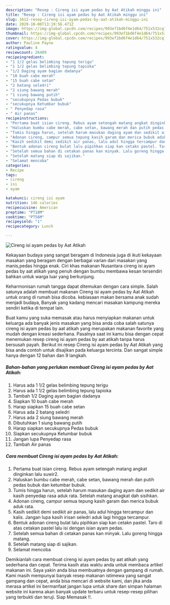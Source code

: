 ```yaml
---
description: "Resep : Cireng isi ayam pedas by Aat Atikah minggu ini"
title: "Resep : Cireng isi ayam pedas by Aat Atikah minggu ini"
slug: 1612-resep-cireng-isi-ayam-pedas-by-aat-atikah-minggu-ini
date: 2020-10-06T13:19:56.471Z
image: https://img-global.cpcdn.com/recipes/993ef1bd6f4e1d64/751x532cq70/cireng-isi-ayam-pedas-by-aat-atikah-foto-resep-utama.jpg
thumbnail: https://img-global.cpcdn.com/recipes/993ef1bd6f4e1d64/751x532cq70/cireng-isi-ayam-pedas-by-aat-atikah-foto-resep-utama.jpg
cover: https://img-global.cpcdn.com/recipes/993ef1bd6f4e1d64/751x532cq70/cireng-isi-ayam-pedas-by-aat-atikah-foto-resep-utama.jpg
author: Pauline Payne
ratingvalue: 4
reviewcount: 26489
recipeingredient:
- "1 1/2 gelas belimbing tepung terigu"
- "1 1/2 gelas belimbing tepung tapioka"
- "1/2 Daging ayam bagian dadanya"
- "10 buah cabe merah"
- "15 buah cabe setan"
- "2 batang seledri"
- "2 siung bawang merah"
- "1 siung bawang putih"
- "secukupnya Pedas bubuk"
- "secukupnya Ketumbar bubuk"
- " Penyedap rasa"
- " Air panas"
recipeinstructions:
- "Pertama buat isian cireng. Rebus ayam setengah matang angkat dinginkan lalu suwir2."
- "Haluskan bumbu cabe merah, cabe setan, bawang merah dan putih pedas bubuk dan ketumbar bubuk."
- "Tumis hingga harun, setelah harum masukan daging ayam dan sedikit air kasih penyedap rasa aduk rata. Setelah matang anagkat dah sisihkan."
- "Adonan cireng, campur semua tepung kasih garam dan merica bubuk aduk rata."
- "Kasih sedikit demi sedikit air panas, lalu adul hingga tercampur dan kalis. Jangan lupa kasih irisan seledri aduk lagi hingga tercampur."
- "Bentuk adonan cireng bulat lalu pipihkan siap kan cetakn pastel. Taro di atas cetakan pastel lalu isi dengan isian ayam pedas."
- "Setelah semua bahan di cetakan panas kan minyak. Lalu goreng hingga matang."
- "Setelah matang siap di sajikan."
- "Selamat mencoba"
categories:
- Recipe
tags:
- cireng
- isi
- ayam

katakunci: cireng isi ayam 
nutrition: 146 calories
recipecuisine: American
preptime: "PT18M"
cooktime: "PT56M"
recipeyield: "1"
recipecategory: Lunch

---
```



![Cireng isi ayam pedas by Aat Atikah](https://img-global.cpcdn.com/recipes/993ef1bd6f4e1d64/751x532cq70/cireng-isi-ayam-pedas-by-aat-atikah-foto-resep-utama.jpg)

Kekayaan budaya yang sangat beragam di Indonesia juga di ikuti kekayaan masakan yang beragam dengan berbagai varian dari masakan yang manis,pedas hingga enak. Ciri khas makanan Nusantara cireng isi ayam pedas by aat atikah yang penuh dengan bumbu membawa kesan tersendiri bahkan untuk warga luar yang berkunjung.


Keharmonisan rumah tangga dapat ditemukan dengan cara simple. Salah satunya adalah membuat makanan Cireng isi ayam pedas by Aat Atikah untuk orang di rumah bisa dicoba. kebiasaan makan bersama anak sudah menjadi budaya, Banyak yang kadang mencari masakan kampung mereka sendiri ketika di tempat lain.



Buat kamu yang suka memasak atau harus menyiapkan makanan untuk keluarga ada banyak jenis masakan yang bisa anda coba salah satunya cireng isi ayam pedas by aat atikah yang merupakan makanan favorite yang mudah dengan kreasi sederhana. Pasalnya saat ini kamu bisa dengan cepat menemukan resep cireng isi ayam pedas by aat atikah tanpa harus bersusah payah.
Berikut ini resep Cireng isi ayam pedas by Aat Atikah yang bisa anda contoh untuk disajikan pada keluarga tercinta. Dan sangat simple hanya dengan 12 bahan dan 9 langkah.


<!--inarticleads1-->

##### Bahan-bahan yang perlukan membuat Cireng isi ayam pedas by Aat Atikah:

1. Harus ada 1 1/2 gelas belimbing tepung terigu
1. Harus ada 1 1/2 gelas belimbing tepung tapioka
1. Tambah 1/2 Daging ayam bagian dadanya
1. Siapkan 10 buah cabe merah
1. Harap siapkan 15 buah cabe setan
1. Harus ada 2 batang seledri
1. Harus ada 2 siung bawang merah
1. Dibutuhkan 1 siung bawang putih
1. Harap siapkan secukupnya Pedas bubuk
1. Siapkan secukupnya Ketumbar bubuk
1. Jangan lupa  Penyedap rasa
1. Tambah  Air panas




<!--inarticleads2-->

##### Cara membuat  Cireng isi ayam pedas by Aat Atikah:

1. Pertama buat isian cireng. Rebus ayam setengah matang angkat dinginkan lalu suwir2.
1. Haluskan bumbu cabe merah, cabe setan, bawang merah dan putih pedas bubuk dan ketumbar bubuk.
1. Tumis hingga harun, setelah harum masukan daging ayam dan sedikit air kasih penyedap rasa aduk rata. Setelah matang anagkat dah sisihkan.
1. Adonan cireng, campur semua tepung kasih garam dan merica bubuk aduk rata.
1. Kasih sedikit demi sedikit air panas, lalu adul hingga tercampur dan kalis. Jangan lupa kasih irisan seledri aduk lagi hingga tercampur.
1. Bentuk adonan cireng bulat lalu pipihkan siap kan cetakn pastel. Taro di atas cetakan pastel lalu isi dengan isian ayam pedas.
1. Setelah semua bahan di cetakan panas kan minyak. Lalu goreng hingga matang.
1. Setelah matang siap di sajikan.
1. Selamat mencoba




Demikianlah cara membuat cireng isi ayam pedas by aat atikah yang sederhana dan cepat. Terima kasih atas waktu anda untuk membaca artikel makanan ini. Saya yakin anda bisa membuatnya dengan gampang di rumah. Kami masih mempunyai banyak resep makanan istimewa yang sangat gampang dan cepat, anda bisa mencari di website kami, dan jika anda merasa artikel ini bermanfaat jangan lupa untuk share dan simpan halaman website ini karena akan banyak update terbaru untuk resep-resep pilihan yang terbukti dan teruji. Siap Memasak !!. 
